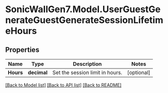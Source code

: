 # SonicWallGen7.Model.UserGuestGenerateGuestGenerateSessionLifetimeHours

## Properties

Name | Type | Description | Notes
------------ | ------------- | ------------- | -------------
**Hours** | **decimal** | Set the session limit in hours. | [optional] 

[[Back to Model list]](../README.md#documentation-for-models) [[Back to API list]](../README.md#documentation-for-api-endpoints) [[Back to README]](../README.md)

